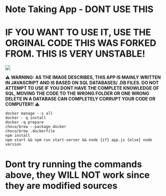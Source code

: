 # Note Taking App - DONT USE THIS
# IF YOU WANT TO USE IT, USE THE ORGINAL CODE THIS WAS FORKED FROM. THIS IS VERY UNSTABLE!

<img src="https://cdn.discordapp.com/attachments/763074970887913522/975650501104377876/unknown.png"></img>

⚠ **WARNING: AS THE IMAGE DESCRIBES, THIS APP IS MAINLY WRITTEN IN JAVASCRIPT AND IS BASED ON SQL DATABASES/ .DB FILES. DO NOT ATTEMPT TO USE IF YOU DONT HAVE THE COMPLETE KNOWLEDGE OF SQL, MOVING THE CODE TO THE WRONG FOLDER OR ONE WRONG DELETE IN A DATABASE CAN COMPLETELY CORRUPT YOUR CODE OR COMPUTER!!** ⚠

```
docker manage --s all
docker - q install
docker -q prepare
choco/brew --package docker
choco/brew .dockerfile
npm install
npm start && npm run start-server && node {if} app.js {else} node version
```

# Dont try running the commands above, they WILL NOT work since they are modified sources
